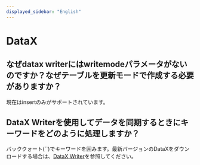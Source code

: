 ```yaml
---
displayed_sidebar: "English"
---
```


# DataX

## なぜdatax writerにはwritemodeパラメータがないのですか？なぜテーブルを更新モードで作成する必要がありますか？

現在はinsertのみがサポートされています。

## DataX Writerを使用してデータを同期するときにキーワードをどのように処理しますか？

バッククォート(``)でキーワードを囲みます。最新バージョンのDataXをダウンロードする場合は、[DataX Writer](../../loading/DataX-starrocks-writer.md)を参照してください。